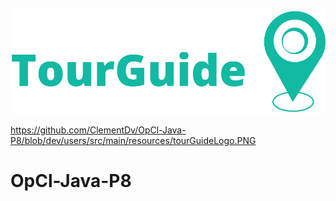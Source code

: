 <p align="center">
  <img src="
https://github.com/ClementDv/OpCl-Java-P8/blob/dev/users/src/main/resources/tourGuideLogo.PNG?raw=true" alt="Logo"/>
</p>


https://github.com/ClementDv/OpCl-Java-P8/blob/dev/users/src/main/resources/tourGuideLogo.PNG

# OpCl-Java-P8

